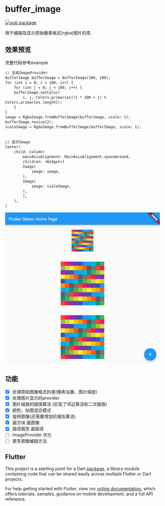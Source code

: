 # buffer_image
[![pub package](https://img.shields.io/pub/v/buffer_image.svg)](https://pub.dartlang.org/packages/buffer_image)

用于编辑及显示原始像素格式(rgba)图片的库.


## 效果预览

完整代码参考example
```
// 生成ImageProvider
BufferImage bufferImage = BufferImage(100, 100);
for (int i = 0; i < 100; i++) {
    for (int j = 0; j < 100; j++) {
    bufferImage.setColor(
        i, j, Colors.primaries[(i * 100 + j) % Colors.primaries.length]);
    }
}
image = RgbaImage.fromBufferImage(bufferImage, scale: 1);
bufferImage.resize(2);
scaleImage = RgbaImage.fromBufferImage(bufferImage, scale: 1);


// 显示Image
Center(
    child: Column(
        mainAxisAlignment: MainAxisAlignment.spaceAround,
        children: <Widget>[
        Image(
            image: image,
        ),
        Image(
            image: scaleImage,
        ),
        ],
    ),
)
```
![预览图](preview/01.png)

## 功能
- [x] 处理原始图像格式的类(像素设置，图片缩放)
- [x] 处理图片显示的provider
- [x] 图片缩放的插值算法 (实现了邻近算法和二次插值)
- [x] 颜色，帖图混合模式
- [x] 旋转图像(还需要增加抗锯齿算法)
- [x] 画方块 画图像
- [x] 路径裁剪 画路径
- [ ] ImageProvider 优化
- [ ] 更多图像编辑方法

## Flutter

This project is a starting point for a Dart
[package](https://flutter.dev/developing-packages/),
a library module containing code that can be shared easily across
multiple Flutter or Dart projects.

For help getting started with Flutter, view our 
[online documentation](https://flutter.dev/docs), which offers tutorials, 
samples, guidance on mobile development, and a full API reference.
